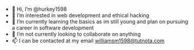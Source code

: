 - 👋 Hi, I’m @hurkey1598
- 👀 I’m interested in web development and ethical hacking
- 🌱 I’m currently learning the basics as im still young and plan on pursuing a career in software development 
- 💞️ I’m not currently looking to collaborate on anything
- 📫 I can be contacted at my email williamsm1598@tutnota.com

<!---
hurkey1598/hurkey1598 is a ✨ special ✨ repository because its `README.md` (this file) appears on your GitHub profile.
You can click the Preview link to take a look at your changes.
--->
